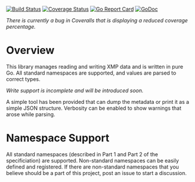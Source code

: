 [![Build Status](https://travis-ci.com/dsoprea/go-xmp.svg?branch=master)](https://travis-ci.com/dsoprea/go-xmp)
[![Coverage Status](https://coveralls.io/repos/github/dsoprea/go-xmp/badge.svg?branch=master)](https://coveralls.io/github/dsoprea/go-xmp?branch=master)
[![Go Report Card](https://goreportcard.com/badge/github.com/dsoprea/go-xmp)](https://goreportcard.com/report/github.com/dsoprea/go-xmp)
[![GoDoc](https://godoc.org/github.com/dsoprea/go-xmp?status.svg)](https://godoc.org/github.com/dsoprea/go-xmp)


*There is currently a bug in Coveralls that is displaying a reduced coverage percentage.*


# Overview

This library manages reading and writing XMP data and is written in pure Go. All
standard namespaces are supported, and values are parsed to correct types.

*Write support is incomplete and will be introduced soon.*

A simple tool has been provided that can dump the metadata or print it as a
simple JSON structure. Verbosity can be enabled to show warnings that arose
while parsing.


# Namespace Support

All standard namespaces (described in Part 1 and Part 2 of the specificiation)
are supported. Non-standard namespaces can be easily defined and registered. If
there are non-standard namespaces that you believe should be a part of this
project, post an issue to start a discussion.
